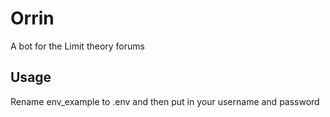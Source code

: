 # Orrin
A bot for the Limit theory forums

## Usage
Rename env_example to .env and then put in your username and password